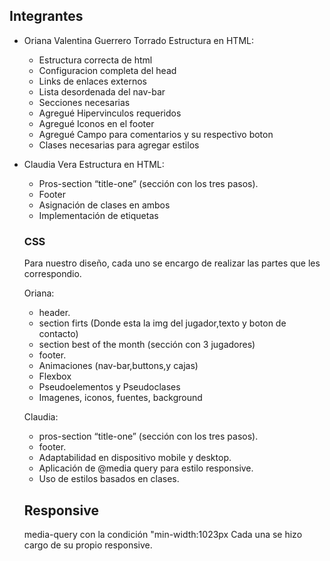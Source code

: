  ## Integrantes
- Oriana Valentina Guerrero Torrado
    Estructura en HTML:
    * Estructura correcta de html
    * Configuracion completa del head
    * Links de enlaces externos
    * Lista desordenada del nav-bar
    * Secciones necesarias
    * Agregué Hipervinculos requeridos
    * Agregué Iconos en el footer
    * Agregué Campo para comentarios y su respectivo boton
    * Clases necesarias para agregar estilos

- Claudia Vera
    Estructura en HTML: 
    * Pros-section “title-one” (sección con los tres pasos).
    * Footer
    * Asignación de clases en ambos
    * Implementación de etiquetas 

  ### CSS 

    Para nuestro diseño, cada uno se encargo de realizar las partes que les correspondio.

    Oriana:
    * header.
    * section firts (Donde esta la img del jugador,texto y boton de contacto)
    * section best of the month (sección con 3 jugadores)
    * footer.
    * Animaciones (nav-bar,buttons,y cajas)
    * Flexbox
    * Pseudoelementos y Pseudoclases
    * Imagenes, iconos, fuentes, background

    Claudia:
    * pros-section “title-one” (sección con los tres pasos).
    * footer.
    * Adaptabilidad en dispositivo mobile y desktop.
    * Aplicación de @media query para estilo responsive.
    * Uso de estilos basados en clases.

    ## Responsive

    media-query con la condición "min-width:1023px
    Cada una se hizo cargo de su propio responsive.


